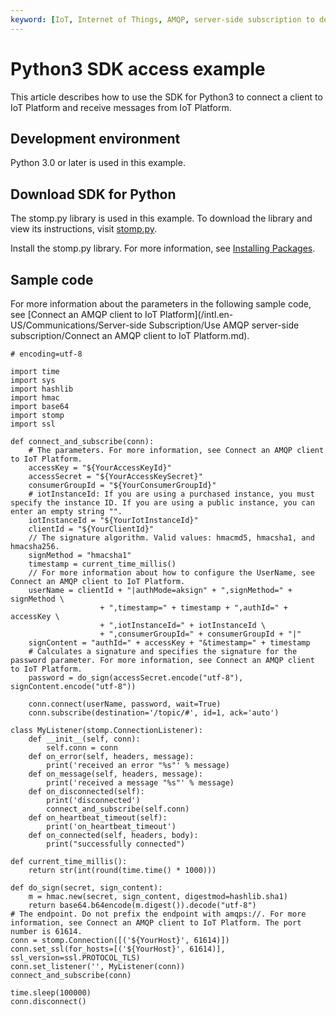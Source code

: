 ```yaml
---
keyword: [IoT, Internet of Things, AMQP, server-side subscription to device message, Python 3, SDK for Python]
---
```


# Python3 SDK access example

This article describes how to use the SDK for Python3 to connect a client to IoT Platform and receive messages from IoT Platform.

## Development environment

Python 3.0 or later is used in this example.

## Download SDK for Python

The stomp.py library is used in this example. To download the library and view its instructions, visit [stomp.py](https://pypi.org/project/stomp.py/).

Install the stomp.py library. For more information, see [Installing Packages](https://packaging.python.org/tutorials/installing-packages/).

## Sample code

For more information about the parameters in the following sample code, see [Connect an AMQP client to IoT Platform](/intl.en-US/Communications/Server-side Subscription/Use AMQP server-side subscription/Connect an AMQP client to IoT Platform.md).

```
# encoding=utf-8

import time
import sys
import hashlib
import hmac
import base64
import stomp
import ssl

def connect_and_subscribe(conn):
    # The parameters. For more information, see Connect an AMQP client to IoT Platform.
    accessKey = "${YourAccessKeyId}"
    accessSecret = "${YourAccessKeySecret}"
    consumerGroupId = "${YourConsumerGroupId}"
    # iotInstanceId: If you are using a purchased instance, you must specify the instance ID. If you are using a public instance, you can enter an empty string "".
    iotInstanceId = "${YourIotInstanceId}"
    clientId = "${YourClientId}"
    // The signature algorithm. Valid values: hmacmd5, hmacsha1, and hmacsha256.
    signMethod = "hmacsha1"
    timestamp = current_time_millis()
    // For more information about how to configure the UserName, see Connect an AMQP client to IoT Platform.
    userName = clientId + "|authMode=aksign" + ",signMethod=" + signMethod \
                    + ",timestamp=" + timestamp + ",authId=" + accessKey \
                    + ",iotInstanceId=" + iotInstanceId \
                    + ",consumerGroupId=" + consumerGroupId + "|"
    signContent = "authId=" + accessKey + "&timestamp=" + timestamp
    # Calculates a signature and specifies the signature for the password parameter. For more information, see Connect an AMQP client to IoT Platform.
    password = do_sign(accessSecret.encode("utf-8"), signContent.encode("utf-8"))
    
    conn.connect(userName, password, wait=True)
    conn.subscribe(destination='/topic/#', id=1, ack='auto')

class MyListener(stomp.ConnectionListener):
    def __init__(self, conn):
        self.conn = conn
    def on_error(self, headers, message):
        print('received an error "%s"' % message)
    def on_message(self, headers, message):
        print('received a message "%s"' % message)
    def on_disconnected(self):
        print('disconnected')
        connect_and_subscribe(self.conn)
    def on_heartbeat_timeout(self):
        print('on_heartbeat_timeout')
    def on_connected(self, headers, body):
        print("successfully connected")

def current_time_millis():
    return str(int(round(time.time() * 1000)))

def do_sign(secret, sign_content):
    m = hmac.new(secret, sign_content, digestmod=hashlib.sha1)
    return base64.b64encode(m.digest()).decode("utf-8")
# The endpoint. Do not prefix the endpoint with amqps://. For more information, see Connect an AMQP client to IoT Platform. The port number is 61614.
conn = stomp.Connection([('${YourHost}', 61614)])
conn.set_ssl(for_hosts=[('${YourHost}', 61614)], ssl_version=ssl.PROTOCOL_TLS)
conn.set_listener('', MyListener(conn)) 
connect_and_subscribe(conn)

time.sleep(100000)
conn.disconnect()
```

